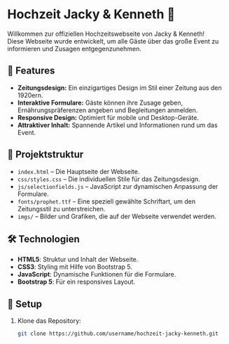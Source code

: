 # Hochzeit Jacky & Kenneth 🎉

Willkommen zur offiziellen Hochzeitswebseite von Jacky & Kenneth!  
Diese Webseite wurde entwickelt, um alle Gäste über das große Event zu informieren und Zusagen entgegenzunehmen.  

## 🌟 Features  
- **Zeitungsdesign:** Ein einzigartiges Design im Stil einer Zeitung aus den 1920ern.  
- **Interaktive Formulare:** Gäste können ihre Zusage geben, Ernährungspräferenzen angeben und Begleitungen anmelden.  
- **Responsive Design:** Optimiert für mobile und Desktop-Geräte.  
- **Attraktiver Inhalt:** Spannende Artikel und Informationen rund um das Event.  

## 📂 Projektstruktur  
- `index.html` – Die Hauptseite der Webseite.  
- `css/styles.css` – Die individuellen Stile für das Zeitungsdesign.  
- `js/selectionfields.js` – JavaScript zur dynamischen Anpassung der Formulare.  
- `fonts/prophet.ttf` – Eine speziell gewählte Schriftart, um den Zeitungsstil zu unterstreichen.  
- `imgs/` – Bilder und Grafiken, die auf der Webseite verwendet werden.  

## 🛠 Technologien  
- **HTML5**: Struktur und Inhalt der Webseite.  
- **CSS3**: Styling mit Hilfe von Bootstrap 5.  
- **JavaScript**: Dynamische Funktionen für die Formulare.  
- **Bootstrap 5**: Für ein responsives Layout.  

## 🚀 Setup  
1. Klone das Repository:  
   ```bash
   git clone https://github.com/username/hochzeit-jacky-kenneth.git

